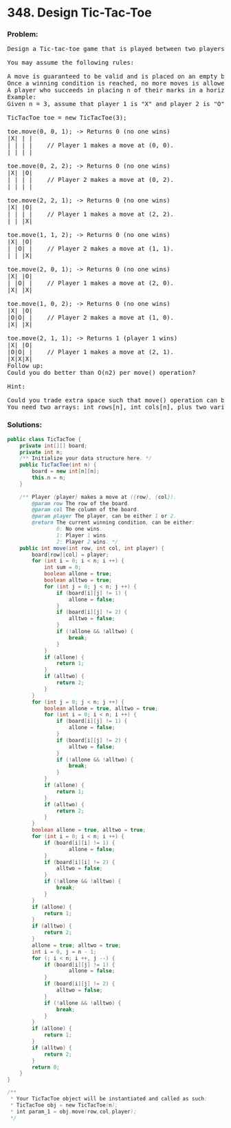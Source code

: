 # 348. Design Tic-Tac-Toe

### Problem:

<pre>
Design a Tic-tac-toe game that is played between two players on a n x n grid.

You may assume the following rules:

A move is guaranteed to be valid and is placed on an empty block.
Once a winning condition is reached, no more moves is allowed.
A player who succeeds in placing n of their marks in a horizontal, vertical, or diagonal row wins the game.
Example:
Given n = 3, assume that player 1 is "X" and player 2 is "O" in the board.

TicTacToe toe = new TicTacToe(3);

toe.move(0, 0, 1); -> Returns 0 (no one wins)
|X| | |
| | | |    // Player 1 makes a move at (0, 0).
| | | |

toe.move(0, 2, 2); -> Returns 0 (no one wins)
|X| |O|
| | | |    // Player 2 makes a move at (0, 2).
| | | |

toe.move(2, 2, 1); -> Returns 0 (no one wins)
|X| |O|
| | | |    // Player 1 makes a move at (2, 2).
| | |X|

toe.move(1, 1, 2); -> Returns 0 (no one wins)
|X| |O|
| |O| |    // Player 2 makes a move at (1, 1).
| | |X|

toe.move(2, 0, 1); -> Returns 0 (no one wins)
|X| |O|
| |O| |    // Player 1 makes a move at (2, 0).
|X| |X|

toe.move(1, 0, 2); -> Returns 0 (no one wins)
|X| |O|
|O|O| |    // Player 2 makes a move at (1, 0).
|X| |X|

toe.move(2, 1, 1); -> Returns 1 (player 1 wins)
|X| |O|
|O|O| |    // Player 1 makes a move at (2, 1).
|X|X|X|
Follow up:
Could you do better than O(n2) per move() operation?

Hint:

Could you trade extra space such that move() operation can be done in O(1)?
You need two arrays: int rows[n], int cols[n], plus two variables: diagonal, anti_diagonal.
</pre>

### Solutions:

```java
public class TicTacToe {
    private int[][] board;
    private int n;
    /** Initialize your data structure here. */
    public TicTacToe(int n) {
        board = new int[n][n];
        this.n = n;
    }
    
    /** Player {player} makes a move at ({row}, {col}).
        @param row The row of the board.
        @param col The column of the board.
        @param player The player, can be either 1 or 2.
        @return The current winning condition, can be either:
                0: No one wins.
                1: Player 1 wins.
                2: Player 2 wins. */
    public int move(int row, int col, int player) {
        board[row][col] = player;
        for (int i = 0; i < n; i ++) {
            int sum = 0;
            boolean allone = true;
            boolean alltwo = true;
            for (int j = 0; j < n; j ++) {
                if (board[i][j] != 1) {
                    allone = false;
                }
                if (board[i][j] != 2) {
                    alltwo = false;
                }
                if (!allone && !alltwo) {
                    break;
                }
            }
            if (allone) {
                return 1;
            }
            if (alltwo) {
                return 2;
            }
        }
        for (int j = 0; j < n; j ++) {
            boolean allone = true, alltwo = true;
            for (int i = 0; i < n; i ++) {
                if (board[i][j] != 1) {
                    allone = false;
                }
                if (board[i][j] != 2) {
                    alltwo = false;
                }
                if (!allone && !alltwo) {
                    break;
                }
            }
            if (allone) {
                return 1;
            }
            if (alltwo) {
                return 2;
            }
        }
        boolean allone = true, alltwo = true;
        for (int i = 0; i < n; i ++) {
            if (board[i][i] != 1) {
                    allone = false;
            }
            if (board[i][i] != 2) {
                alltwo = false;
            }
            if (!allone && !alltwo) {
                break;
            }
        }
        if (allone) {
            return 1;
        }
        if (alltwo) {
            return 2;
        }
        allone = true; alltwo = true;
        int i = 0, j = n - 1;
        for (; i < n; i ++, j --) {
            if (board[i][j] != 1) {
                    allone = false;
            }
            if (board[i][j] != 2) {
                alltwo = false;
            }
            if (!allone && !alltwo) {
                break;
            }
        }
        if (allone) {
            return 1;
        }
        if (alltwo) {
            return 2;
        }
        return 0;
    }
}

/**
 * Your TicTacToe object will be instantiated and called as such:
 * TicTacToe obj = new TicTacToe(n);
 * int param_1 = obj.move(row,col,player);
 */
```

